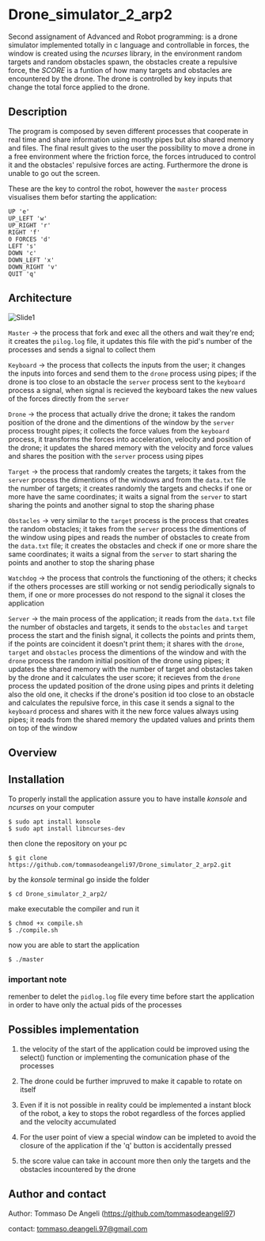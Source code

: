 # Drone_simulator_2_arp2
Second assignament of Advanced and Robot programming: is a drone simulator implemented totally in c language and controllable in forces, the window is created using the *ncurses* library, in the environment random targets and random obstacles spawn, the obstacles create a repulsive force, the *SCORE* is a funtion of how many targets and obstacles are encountered by the drone. The drone is controlled by key inputs that change the total force applied to the drone.

## Description
The program is composed by seven different processes that cooperate in real time and share information using mostly pipes but also shared memory and files.
The final result gives to the user the possibility to move a drone in a free environment where the friction force, the forces intruduced to control it and the obstacles' repulsive forces are acting.
Furthermore the drone is unable to go out the screen.

These are the key to control the robot, however the `master` process visualises them befor starting the application:
```
UP 'e'
UP_LEFT 'w'
UP_RIGHT 'r'
RIGHT 'f'
0 FORCES 'd'
LEFT 's'
DOWN 'c'
DOWN_LEFT 'x'
DOWN_RIGHT 'v'
QUIT 'q'
```

## Architecture
![Slide1](https://github.com/user-attachments/assets/39a474c6-425d-43a7-8c00-ef46c628144a)

`Master` -> the process that fork and exec all the others and wait they're end; it creates the `pilog.log` file, it updates this file with the pid's number of the processes and sends a signal to collect them

`Keyboard` -> the process that collects the inputs from the user; it changes the inputs into forces and send them to the `drone` process using pipes; if the drone is too close to an obstacle the `server` process sent to the `keyboard` process a signal, when signal is recieved the keyboard takes the new values of the forces directly from the `server`

`Drone` -> the process that actually drive the drone; it takes the random position of the drone and the dimentions of the window by the `server` process trought pipes; it collects the force values from the `keyboard` process, it transforms the forces into acceleration, velocity and position of the drone; it updates the shared memory with the velocity and force values and shares the position with the `server` process using pipes

`Target` -> the process that randomly creates the targets; it takes from the `server` process the dimentions of the windows and from the `data.txt` file the number of targets; it creates randomly the targets and checks if one or more have the same coordinates; it waits a signal from the `server` to start sharing the points and another signal to stop the sharing phase

`Obstacles` -> very similar to the `target` process is the process that creates the random obstacles; it takes from the `server` process the dimentions of the window using pipes and reads the number of obstacles to create from the `data.txt` file; it creates the obstacles and check if one or more share the same coordinates; it waits a signal from the `server` to start sharing the points and another to stop the sharing phase

`Watchdog` -> the process that controls the functioning of the others; it checks if the others processes are still working or not sendig periodically signals to them, if one or more processes do not respond to the signal it closes the application

`Server` -> the main process of the application; it reads from the `data.txt` file the number of obstacles and targets, it sends to the `obstacles` and `target` process the start and the finish signal, it collects the points and prints them, if the points are coincident it doesn't print them; it shares with the `drone`, `target` and `obstacles` process the dimentions of the window and with the `drone` process the random initial position of the drone using pipes; it updates the shared memory with the number of target and obstacles taken by the drone and it calculates the user score; it recieves from the `drone` process the updated position of the drone using pipes and prints it deleting also the old one, it checks if the drone's position id too close to an obstacle and calculates the repulsive force, in this case it sends a signal to the `keyboard` process and shares with it the new force values always using pipes; it reads from the shared memory the updated values and prints them on top of the window

## Overview

## Installation
To properly install the application assure you to have installe *konsole* and *ncurses* on your computer
```
$ sudo apt install konsole
$ sudo apt install libncurses-dev
```

then clone the repository on your pc
```
$ git clone https://github.com/tommasodeangeli97/Drone_simulator_2_arp2.git
```

by the *konsole* terminal go inside the folder
```
$ cd Drone_simulator_2_arp2/
```

make executable the compiler and run it
```
$ chmod +x compile.sh
$ ./compile.sh
```

now you are able to start the application
```
$ ./master
```

### important note
remenber to delet the `pidlog.log` file every time before start the application in order to have only the actual pids of the processes

## Possibles implementation
1. the velocity of the start of the application could be improved using the select() function or implementing the comunication phase of the processes

2. The drone could be further impruved to make it capable to rotate on itself

3. Even if it is not possible in reality could be implemented a instant block of the robot, a key to stops the robot regardless of the forces applied and the velocity accumulated

4. For the user point of view a special window can be impleted to avoid the closure of the application if the 'q' button is accidentally pressed

5. the score value can take in account more then only the targets and the obstacles incountered by the drone

## Author and contact
Author: Tommaso De Angeli (https://github.com/tommasodeangeli97)

contact: tommaso.deangeli.97@gmail.com
